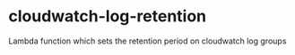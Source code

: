 # cloudwatch-log-retention
Lambda function which sets the retention period on cloudwatch log groups

